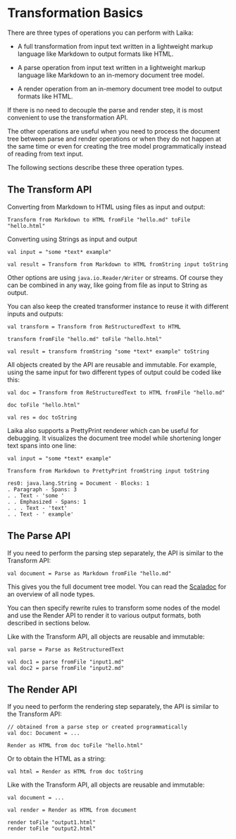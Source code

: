 
Transformation Basics
=====================


There are three types of operations you can perform with Laika:

* A full transformation from input text written in a lightweight
  markup language like Markdown to output formats like HTML.
  
* A parse operation from input text written in a lightweight
  markup language like Markdown to an in-memory document tree
  model.
  
* A render operation from an in-memory document tree model
  to output formats like HTML.
  
  
If there is no need to decouple the parse and render step,
it is most convenient to use the transformation API.

The other operations are useful when you need to 
process the document tree between parse and render operations
or when they do not happen at the same time or even for
creating the tree model programmatically instead of reading
from text input.

The following sections describe these three operation types.


The Transform API
-----------------

Converting from Markdown to HTML using files as input and output:

    Transform from Markdown to HTML fromFile "hello.md" toFile "hello.html"


Converting using Strings as input and output

    val input = "some *text* example"
    
    val result = Transform from Markdown to HTML fromString input toString


Other options are using `java.io.Reader/Writer` or streams. Of course they
can be combined in any way, like going from file as input to String as output.

You can also keep the created transformer instance to reuse it with different
inputs and outputs:

    val transform = Transform from ReStructuredText to HTML
    
    transform fromFile "hello.md" toFile "hello.html"
    
    val result = transform fromString "some *text* example" toString

    
All objects created by the API are reusable and immutable. For example,
using the same input for two different types of output could be coded like this:

    val doc = Transform from ReStructuredText to HTML fromFile "hello.md"
    
    doc toFile "hello.html"
    
    val res = doc toString

    
Laika also supports a PrettyPrint renderer which can be useful for debugging.
It visualizes the document tree model while shortening longer text spans
into one line:

    val input = "some *text* example"
    
    Transform from Markdown to PrettyPrint fromString input toString
    
    res0: java.lang.String = Document - Blocks: 1
    . Paragraph - Spans: 3
    . . Text - 'some '
    . . Emphasized - Spans: 1
    . . . Text - 'text'
    . . Text - ' example'


The Parse API
-------------

If you need to perform the parsing step separately, the API is similar to
the Transform API:

    val document = Parse as Markdown fromFile "hello.md"
    
This gives you the full document tree model. You can read the
[Scaladoc][tree-scaladoc] for an overview of all node types.

You can then specify rewrite
rules to transform some nodes of the model and use the Render API to render
it to various output formats, both described in sections below.


Like with the Transform API, all objects are reusable and immutable:

    val parse = Parse as ReStructuredText
    
    val doc1 = parse fromFile "input1.md"
    val doc2 = parse fromFile "input2.md"


[tree-scaladoc]: api/#laika.tree.Elements$
    

The Render API
--------------

If you need to perform the rendering step separately, the API is similar to
the Transform API:

    // obtained from a parse step or created programmatically
    val doc: Document = ... 
    
    Render as HTML from doc toFile "hello.html"
    
Or to obtain the HTML as a string:

    val html = Render as HTML from doc toString
    

Like with the Transform API, all objects are reusable and immutable:

    val document = ...
    
    val render = Render as HTML from document
    
    render toFile "output1.html"
    render toFile "output2.html"
    


  